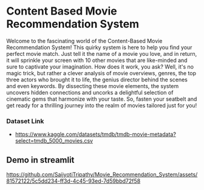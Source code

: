 # Content Based Movie Recommendation System
Welcome to the fascinating world of the Content-Based Movie Recommendation System! This quirky system is here to help you find your perfect movie match. Just tell it the name of a movie you love, and in return, it will sprinkle your screen with 10 other movies that are like-minded and sure to captivate your imagination. How does it work, you ask? Well, it's no magic trick, but rather a clever analysis of movie overviews, genres, the top three actors who brought it to life, the genius director behind the scenes and even keywords. By dissecting these movie elements, the system uncovers hidden connections and uncorks a delightful selection of cinematic gems that harmonize with your taste. So, fasten your seatbelt and get ready for a thrilling journey into the realm of movies tailored just for you!

### Dataset Link
- https://www.kaggle.com/datasets/tmdb/tmdb-movie-metadata?select=tmdb_5000_movies.csv

## Demo in streamlit
https://github.com/SaijyotiTripathy/Movie_Recommendation_System/assets/81572122/5c5dd234-ff3d-4c45-93ed-7d59bbd72f58

